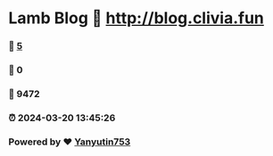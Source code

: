 # Lamb Blog :link: http://blog.clivia.fun 
### :page_facing_up: [5](http://blog.clivia.fun/tag.html) 
### :speech_balloon: 0 
### :hibiscus: 9472 
### :alarm_clock: 2024-03-20 13:45:26 
### Powered by :heart: [Yanyutin753](https://github.com/Yanyutin753/Gmeek)
